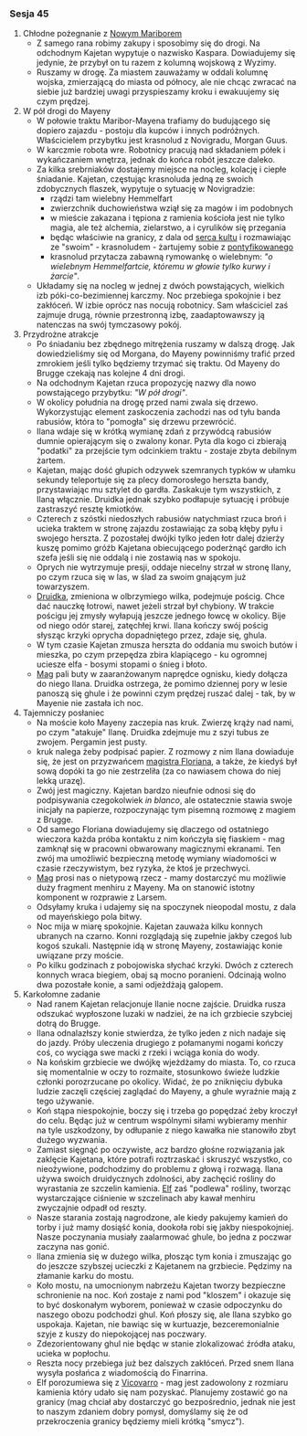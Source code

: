 ### Sesja 45
1. Chłodne pożegnanie z [Nowym Mariborem](Maribor)
    - Z samego rana robimy zakupy i sposobimy się do drogi. Na odchodnym Kajetan wypytuje o nazwisko Kaspara. Dowiadujemy się jedynie, że przybył on tu razem z kolumną wojskową z Wyzimy.
    - Ruszamy w drogę. Za miastem zauważamy w oddali kolumnę wojska, zmierzającą do miasta od północy, ale nie chcąc zwracać na siebie już bardziej uwagi przyspieszamy kroku i ewakuujemy się czym prędzej.
2. W pół drogi do Mayeny
    - W połowie traktu Maribor-Mayena trafiamy do budującego się dopiero zajazdu - postoju dla kupców i innych podróżnych. Właścicielem przybytku jest krasnolud z Novigradu, Morgan Guus.
    - W karczmie robota wre. Robotnicy pracują nad składaniem półek i wykańczaniem wnętrza, jednak do końca robót jeszcze daleko.
    - Za kilka srebrniaków dostajemy miejsce na nocleg, kolację i ciepłe śniadanie. Kajetan, częstując krasnoluda jedną ze swoich zdobycznych flaszek, wypytuje o sytuację w Novigradzie:
        - rządzi tam wielebny Hemmelfart
        - zwierzchnik duchowieństwa wziął się za magów i im podobnych
        - w mieście zakazana i tępiona z ramienia kościoła jest nie tylko magia, ale też alchemia, zielarstwo, a i cyrulików się przegania
        - będąc właściwie na granicy, z dala od [serca kultu](Novigrad) i rozmawiając ze "swoim" - krasnoludem - żartujemy sobie z [pontyfikowanego](Hemmelfart)
        - krasnolud przytacza zabawną rymowankę o wielebnym: _"o wielebnym Hemmelfartcie, któremu w głowie tylko kurwy i żarcie"_.
    - Układamy się na nocleg w jednej z dwóch powstających, wielkich izb póki-co-bezimiennej karczmy. Noc przebiega spokojnie i bez zakłóceń. W izbie oprócz nas nocują robotnicy. Sam właściciel zaś zajmuje drugą, równie przestronną izbę, zaadaptowawszy ją natenczas na swój tymczasowy pokój.
3. Przydrożne atrakcje
    - Po śniadaniu bez zbędnego mitrężenia ruszamy w dalszą drogę. Jak dowiedzieliśmy się od Morgana, do Mayeny powinniśmy trafić przed zmrokiem jeśli tylko będziemy trzymać się traktu. Od Mayeny do Brugge czekają nas kolejne 4 dni drogi.
    - Na odchodnym Kajetan rzuca propozycję nazwy dla nowo powstającego przybytku: _"W pół drogi"_.
    - W okolicy południa na drogę przed nami zwala się drzewo. Wykorzystując element zaskoczenia zachodzi nas od tyłu banda rabusiów, która to "pomogła" się drzewu przewrócić.
    - Ilana wdaje się w krótką wymianę zdań z przywódcą rabusiów dumnie opierającym się o zwalony konar. Pyta dla kogo ci zbierają "podatki" za przejście tym odcinkiem traktu - zostaje zbyta debilnym żartem.
    - Kajetan, mając dość głupich odzywek szemranych typków w ułamku sekundy teleportuje się za plecy domorosłego herszta bandy, przystawiając mu sztylet do gardła. Zaskakuje tym wszystkich, z Ilaną włącznie. Druidka jednak szybko podłapuje sytuację i próbuje zastraszyć resztę kmiotków.
    - Czterech z szóstki niedoszłych rabusiów natychmiast rzuca broń i ucieka traktem w stronę zajazdu zostawiając za sobą kłęby pyłu i swojego herszta. Z pozostałej dwójki tylko jeden łotr dalej dzierży kuszę pomimo gróźb Kajetana obiecującego poderżnąć gardło ich szefa jeśli się nie oddalą i nie zostawią nas w spokoju.
    - Oprych nie wytrzymuje presji, oddaje niecelny strzał w stronę Ilany, po czym rzuca się w las, w ślad za swoim gnającym już towarzyszem. 
    - [Druidka](Ilana), zmieniona w olbrzymiego wilka, podejmuje pościg. Chce dać nauczkę łotrowi, nawet jeżeli strzał był chybiony. W trakcie pościgu jej zmysły wyłapują jeszcze jednego łowcę w okolicy. Bije od niego odór starej, zatęchłej krwi. Ilana kończy swój pościg słysząc krzyki oprycha dopadniętego przez, zdaje się, ghula.
    - W tym czasie Kajetan zmusza herszta do oddania mu swoich butów i mieszka, po czym przepędza zbira klapiącego - ku ogromnej uciesze elfa - bosymi stopami o śnieg i błoto. 
    - [Mag](Kajetan) pali buty w zaaranżowanym naprędce ognisku, kiedy dołącza do niego Ilana. Druidka ostrzega, że pomimo dziennej pory w lesie panoszą się ghule i że powinni czym prędzej ruszać dalej - tak, by w Mayenie nie zastała ich noc.
4. Tajemniczy posłaniec
    - Na moście koło Mayeny zaczepia nas kruk. Zwierzę krąży nad nami, po czym "atakuje" Ilanę. Druidka zdejmuje mu z szyi tubus ze zwojem. Pergamin jest pusty.
    - kruk nalega żeby podpisać papier. Z rozmowy z nim Ilana dowiaduje się, że jest on przyzwańcem [magistra Floriana](Florian), a także, że kiedyś był sową dopóki ta go nie zestrzeliła (za co nawiasem chowa do niej lekką urazę).
    - Zwój jest magiczny. Kajetan bardzo nieufnie odnosi się do podpisywania czegokolwiek _in blanco_, ale ostatecznie stawia swoje inicjały na papierze, rozpoczynając tym pisemną rozmowę z magiem z Brugge.
    - Od samego Floriana dowiadujemy się dlaczego od ostatniego wieczora każda próba kontaktu z nim kończyła się fiaskiem - mag zamknął się w pracowni obwarowany magicznymi ekranami. Ten zwój ma umożliwić bezpieczną metodę wymiany wiadomości w czasie rzeczywistym, bez ryzyka, że ktoś je przechwyci.
    - [Mag](Florian) prosi nas o nietypową rzecz - mamy dostarczyć mu możliwie duży fragment menhiru z Mayeny. Ma on stanowić istotny komponent w rozprawie z Larsem.
    - Odsyłamy kruka i udajemy się na spoczynek nieopodal mostu, z dala od mayeńskiego pola bitwy.
    - Noc mija w miarę spokojnie. Kajetan zauważa kilku konnych ubranych na czarno. Konni rozglądają się zupełnie jakby czegoś lub kogoś szukali. Następnie idą w stronę Mayeny, zostawiając konie uwiązane przy moście.
    - Po kilku godzinach z pobojowiska słychać krzyki. Dwóch z czterech konnych wraca biegiem, obaj są mocno poranieni. Odcinają wolno dwa pozostałe konie, a sami odjeżdżają galopem.
5. Karkołomne zadanie
    - Nad ranem Kajetan relacjonuje Ilanie nocne zajście. Druidka rusza odszukać wypłoszone luzaki w nadziei, że na ich grzbiecie szybciej dotrą do Brugge.
    - Ilana odnalazłszy konie stwierdza, że tylko jeden z nich nadaje się do jazdy. Próby uleczenia drugiego z połamanymi nogami kończy coś, co wyciąga swe macki z rzeki i wciąga konia do wody.
    - Na końskim grzbiecie we dwójkę wjeżdżamy do miasta. To, co rzuca się momentalnie w oczy to rozmaite, stosunkowo świeże ludzkie członki porozrzucane po okolicy. Widać, że po zniknięciu dybuka ludzie zaczęli częściej zaglądać do Mayeny, a ghule wyraźnie mają z tego używanie.
    - Koń stąpa niespokojnie, boczy się i trzeba go popędzać żeby kroczył do celu. Będąc już w centrum wspólnymi siłami wybieramy menhir na tyle uszkodzony, by odłupanie z niego kawałka nie stanowiło zbyt dużego wyzwania.
    - Zamiast sięgnąć po oczywiste, acz bardzo głośne rozwiązania jak zaklęcie Kajetana, które potrafi roztrzaskać i skruszyć wszystko, co nieożywione, podchodzimy do problemu z głową i rozwagą. Ilana używa swoich druidycznych zdolności, aby zachęcić rośliny do wyrastania ze szczelin kamienia. [Elf](Kajetan) zaś "podlewa" rośliny, tworząc wystarczające ciśnienie w szczelinach aby kawał menhiru zwyczajnie odpadł od reszty.
    - Nasze starania zostają nagrodzone, ale kiedy pakujemy kamień do torby i już mamy dosiąść konia, dookoła robi się jakby niespokojniej. Nasze poczynania musiały zaalarmować ghule, bo jedna z poczwar zaczyna nas gonić.
    - Ilana zmienia się w dużego wilka, płosząc tym konia i zmuszając go do jeszcze szybszej ucieczki z Kajetanem na grzbiecie. Pędzimy na złamanie karku do mostu.
    - Koło mostu, na umocnionym nabrzeżu Kajetan tworzy bezpieczne schronienie na noc. Koń zostaje z nami pod "kloszem" i okazuje się to być doskonałym wyborem, ponieważ w czasie odpoczynku do naszego obozu podchodzi ghul. Koń płoszy się, ale Ilana szybko go uspokaja. Kajetan, nie bawiąc się w kurtuazje, bezceremonialnie szyje z kuszy do niepokojącej nas poczwary.
    - Zdezorientowany ghul nie będąc w stanie zlokalizować źródła ataku, ucieka w popłochu.
    - Reszta nocy przebiega już bez dalszych zakłóceń. Przed snem Ilana wysyła posłańca z wiadomością do Finarrina.
    - Elf porozumiewa się z [Vicovarro](Florian) - mag jest zadowolony z rozmiaru kamienia który udało się nam pozyskać. Planujemy zostawić go na granicy (mag chciał aby dostarczyć go bezpośrednio, jednak nie jest to naszym zdaniem dobry pomysł, domyślamy się że od przekroczenia granicy będziemy mieli krótką "smycz").
